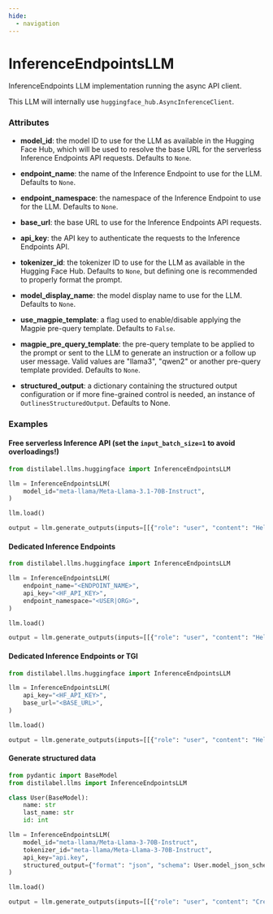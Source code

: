 ```yaml
---
hide:
  - navigation
---
```

# InferenceEndpointsLLM


InferenceEndpoints LLM implementation running the async API client.



This LLM will internally use `huggingface_hub.AsyncInferenceClient`.





### Attributes

- **model_id**: the model ID to use for the LLM as available in the Hugging Face Hub, which  will be used to resolve the base URL for the serverless Inference Endpoints API requests.  Defaults to `None`.

- **endpoint_name**: the name of the Inference Endpoint to use for the LLM. Defaults to `None`.

- **endpoint_namespace**: the namespace of the Inference Endpoint to use for the LLM. Defaults to `None`.

- **base_url**: the base URL to use for the Inference Endpoints API requests.

- **api_key**: the API key to authenticate the requests to the Inference Endpoints API.

- **tokenizer_id**: the tokenizer ID to use for the LLM as available in the Hugging Face Hub.  Defaults to `None`, but defining one is recommended to properly format the prompt.

- **model_display_name**: the model display name to use for the LLM. Defaults to `None`.

- **use_magpie_template**: a flag used to enable/disable applying the Magpie pre-query  template. Defaults to `False`.

- **magpie_pre_query_template**: the pre-query template to be applied to the prompt or  sent to the LLM to generate an instruction or a follow up user message. Valid  values are "llama3", "qwen2" or another pre-query template provided. Defaults  to `None`.

- **structured_output**: a dictionary containing the structured output configuration or  if more fine-grained control is needed, an instance of `OutlinesStructuredOutput`.  Defaults to None.







### Examples


#### Free serverless Inference API (set the `input_batch_size=1` to avoid overloadings!)
```python
from distilabel.llms.huggingface import InferenceEndpointsLLM

llm = InferenceEndpointsLLM(
    model_id="meta-llama/Meta-Llama-3.1-70B-Instruct",
)

llm.load()

output = llm.generate_outputs(inputs=[[{"role": "user", "content": "Hello world!"}]])
```

#### Dedicated Inference Endpoints
```python
from distilabel.llms.huggingface import InferenceEndpointsLLM

llm = InferenceEndpointsLLM(
    endpoint_name="<ENDPOINT_NAME>",
    api_key="<HF_API_KEY>",
    endpoint_namespace="<USER|ORG>",
)

llm.load()

output = llm.generate_outputs(inputs=[[{"role": "user", "content": "Hello world!"}]])
```

#### Dedicated Inference Endpoints or TGI
```python
from distilabel.llms.huggingface import InferenceEndpointsLLM

llm = InferenceEndpointsLLM(
    api_key="<HF_API_KEY>",
    base_url="<BASE_URL>",
)

llm.load()

output = llm.generate_outputs(inputs=[[{"role": "user", "content": "Hello world!"}]])
```

#### Generate structured data
```python
from pydantic import BaseModel
from distilabel.llms import InferenceEndpointsLLM

class User(BaseModel):
    name: str
    last_name: str
    id: int

llm = InferenceEndpointsLLM(
    model_id="meta-llama/Meta-Llama-3-70B-Instruct",
    tokenizer_id="meta-llama/Meta-Llama-3-70B-Instruct",
    api_key="api.key",
    structured_output={"format": "json", "schema": User.model_json_schema()}
)

llm.load()

output = llm.generate_outputs(inputs=[[{"role": "user", "content": "Create a user profile for the Tour De France"}]])
```



